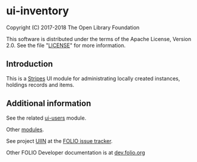 # ui-inventory

Copyright (C) 2017-2018 The Open Library Foundation

This software is distributed under the terms of the Apache License,
Version 2.0. See the file "[LICENSE](LICENSE)" for more information.

## Introduction

This is a [Stripes](https://github.com/folio-org/stripes-core/) UI module for administrating locally created
instances, holdings records and items.

## Additional information

See the related [ui-users](https://github.com/folio-org/ui-users) module.

Other [modules](https://dev.folio.org/source-code/#client-side).

See project [UIIN](https://issues.folio.org/browse/UIIN)
at the [FOLIO issue tracker](https://dev.folio.org/guidelines/issue-tracker).

Other FOLIO Developer documentation is at [dev.folio.org](https://dev.folio.org/)
